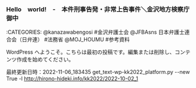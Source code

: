 ### Hello　world!　-　本件刑事告発・非常上告事件＼金沢地方検察庁御中

:CATEGORIES: @kanazawabengosi #金沢弁護士会 @JFBAsns 日本弁護士連合会（日弁連） #法務省 @MOJ_HOUMU #参考資料

WordPress へようこそ。こちらは最初の投稿です。編集または削除し、コンテンツ作成を始めてください。



最終更新日時：2022-11-06_183435
get_text-wp-kk2022_platform.py --new True -l http://hirono-hideki.info/kk2022/2022-10-02_1
